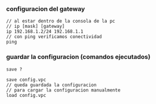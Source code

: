 
### configuracion del gateway 

```
// al estar dentro de la consola de la pc
// ip [mask] [gateway]
ip 192.168.1.2/24 192.168.1.1
// con ping verificamos conectividad
ping 

```



### guardar la configuracion (comandos ejecutados)

```
save ?

save config.vpc
// queda guardada la configuracion
// para cargar la configuracion manualmente
load config.vpc
```

###